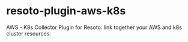 # resoto-plugin-aws-k8s
AWS - K8s Collector Plugin for Resoto: link together your AWS and k8s cluster resources.

